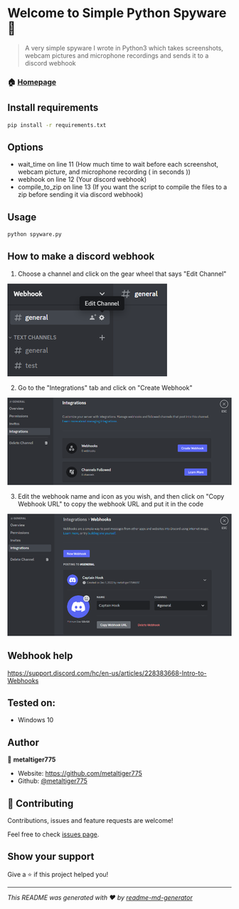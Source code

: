 # Welcome to Simple Python Spyware 👋

> A very simple spyware I wrote in Python3 which takes screenshots, webcam pictures and microphone recordings and sends it to a discord webhook

### 🏠 [Homepage](https://github.com/metaltiger775/Simple-Python-Spyware)

## Install requirements

```sh
pip install -r requirements.txt
```
## Options
- wait_time on line 11 (How much time to wait before each screenshot, webcam picture, and microphone recording ( in seconds ))
- webhook on line 12 (Your discord webhook)
- compile_to_zip on line 13 (If you want the script to compile the files to a zip before sending it via discord webhook) 

## Usage

```sh
python spyware.py
```
## How to make a discord webhook
1. Choose a channel and click on the gear wheel that says "Edit Channel"

![image4](https://github.com/metaltiger775/Discord-Webhook-Trojan/blob/main/21.PNG)

2. Go to the "Integrations" tab and click on "Create Webhook"

![image5](https://github.com/metaltiger775/Discord-Webhook-Trojan/blob/main/22.PNG)

3. Edit the webhook name and icon as you wish, and then click on "Copy Webhook URL" to copy the webhook URL and put it in the code

![image6](https://github.com/metaltiger775/Discord-Webhook-Trojan/blob/main/23.PNG)

## Webhook help
https://support.discord.com/hc/en-us/articles/228383668-Intro-to-Webhooks

## Tested on:
- Windows 10

## Author

👤 **metaltiger775**

* Website: https://github.com/metaltiger775
* Github: [@metaltiger775](https://github.com/metaltiger775)

## 🤝 Contributing

Contributions, issues and feature requests are welcome!

Feel free to check [issues page](https://github.com/metaltiger775/Simple-Python-Spyware/issues). 

## Show your support

Give a ⭐️ if this project helped you!


***
_This README was generated with ❤️ by [readme-md-generator](https://github.com/kefranabg/readme-md-generator)_
